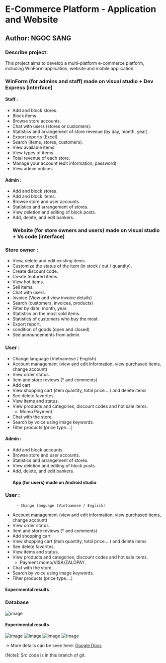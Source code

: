 # E-Commerce Platform - Application and Website

## Author: NGOC SANG

### Describe project:

This project aims to develop a multi-platform e-commerce platform, including WinForm application, website and mobile application.

   ### WinForm (for admins and staff) made on visual studio + Dev Express (interface)
#### Staff :
- Add and block stores.
- Block items.
- Browse store accounts.
- Chat with users (stores or customers).
- Statistics and arrangement of store revenue (by day, month, year).
- Export reports (Excel).
- Search (items, stores, customers).
- View available items.
- View types of items.
- Total revenue of each store.
- Manage your account (edit information, password)
- View admin notices
#### Admin :
- Add and block stores.
- Add and block items.
- Browse store and user accounts.
- Statistics and arrangement of stores.
- View deletion and editing of block posts.
- Add, delete, and edit bankers.
   ### Website (for store owners and users) made on visual studio + Vs code (interface)
### Store owner :
- View, delete and edit existing items.
- Customize the status of the item (in stock / out / quantity).
- Create discount code.
- Create featured items.
- View hot items.
- Sell items.
- Chat with users.
- Invoice (View and view invoice details)
- Search (customers, invoices, products)
- Filter by date, month, year.
- Statistics on the most sold items.
- Statistics of customers who buy the most.
- Export report.
- condition of goods (open and closed)
- See announcements from admin.
### User :
- Change language (Vietnamese / English)
- Account management (view and edit information, view purchased items, change account)
- View order status.
- Item and store reviews (* and comments)
- Add cart
- View shopping cart (item quantity, total price....) and delete items
- See delete favorites.
- View items and status.
- View products and categories, discount codes and hot sale items.
  - Momo Payment.
- Chat with the store.
- Search by voice using image keywords.
- Filter products (price type....)
#### Admin :
- Add and block accounts.
- Browse store and user accounts.
- Statistics and arrangement of stores.
- View deletion and editing of block posts.
- Add, delete, and edit bankers.
   #### App (for users) made on Android studio
### User :
         - Change language (Vietnamese / English)
- Account management (view and edit information, view purchased items, change account)
- View order status.
- Item and store reviews (* and comments)
- Add shopping cart
- View shopping cart (item quantity, total price....) and delete items
- See delete favorites.
- View items and status.
- View products and categories, discount codes and hot sale items.
  - Payment momo/VISA/ZALOPAY.
- Chat with the store.
- Search by voice using image keywords.
- Filter products (price type....)

#### Experimental results
### Database
![image](https://github.com/Sangundev/DACN/assets/99321687/b30efc56-af4f-4115-9513-79e20a8837cb)
#### Experimental results
![image](https://github.com/Sangundev/DACN/assets/99321687/1c822eb0-7d1b-443f-992a-22be872a781a)
![image](https://github.com/Sangundev/DACN/assets/99321687/57b765f7-cbea-4cc7-881e-7137315cf471)
![image](https://github.com/Sangundev/DACN/assets/99321687/e3c0a678-0503-4867-88c0-9454b751fa56)
![image](https://github.com/Sangundev/DACN/assets/99321687/0dfd033e-47e7-4560-87d9-1017b3cb4b62)

-> More details can be seen here: [Google Docs](https://docs.google.com/document/d/18z5d3tiZHktO6uQjMMjiHLwNR3k77FvX/edit?usp=sharing&ouid=103353651563422340424&rtpof=true&sd=true)

[Note]: Src code is in this branch of git.